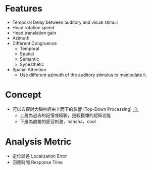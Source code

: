 # Features
- Temporal Delay between auditory and visual stimuli
- Head rotation speed
- Head translation gain
- Azimuth
- Different Congruence
	- Temporal
	- Spatial
	- Semantic
	- Synesthetic
- Spatial Attention
	- Use different azimuth of the auditory stimulus to manipulate it.
# Concept
- 可以去探討大腦神經由上而下的影響 (Top-Down Processing) [-1-](https://www.verywellmind.com/what-is-top-down-processing-2795975)
	- 上層為過去的記憶或經驗，是較複雜的認知功能
	- 下層為直接的感官刺激，hahaha，cool
# Analysis Metric
- 定位誤差 Localization Error
- 回應時間 Response Time
